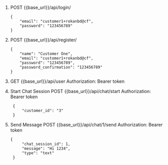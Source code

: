 1. POST {{base_url}}/api/login/
    ```
    {
        "email": "customer1+rokanbd@cf",
        "password": "123456789"
    }
    ```

2. POST {{base_url}}/api/register/
    ```
    {
        "name": "Customer One",
        "email": "customer1+rokanbd@cf",
        "password": "123456789",
        "password_confirmation": "123456789"
    }
    ```

3. GET {{base_url}}/api/user
   Authorization: Bearer token


4. Start Chat Session
   POST {{base_url}}/api/chat/start
   Authorization: Bearer token
   ```
    {
        "customer_id": "3"
    }
    ```

5. Send Message
   POST {{base_url}}/api/chat/1/send
   Authorization: Bearer token
   ```
   {
        "chat_session_id": 1,
        "message": "Hi 1234",
        "type": "text"
    }
    ```